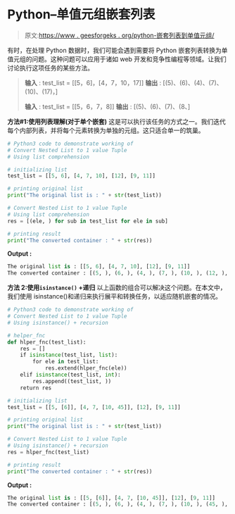 # Python–单值元组嵌套列表

> 原文:[https://www . geesforgeks . org/python-嵌套列表到单值元组/](https://www.geeksforgeeks.org/python-nested-list-to-single-value-tuple/)

有时，在处理 Python 数据时，我们可能会遇到需要将 Python 嵌套列表转换为单值元组的问题。这种问题可以应用于诸如 web 开发和竞争性编程等领域。让我们讨论执行这项任务的某些方法。

> **输入** : test_list = [[5，6]，[4，7，10，17]]
> **输出** : [(5)、(6)、(4)、(7)、(10)、(17)，]
> 
> **输入** : test_list = [[5，6，7，8]]
> **输出** : [(5)、(6)、(7)、(8、]

**方法#1:使用列表理解(对于单个嵌套)**
这是可以执行该任务的方式之一。我们迭代每个内部列表，并将每个元素转换为单独的元组。这只适合单一的筑巢。

```py
# Python3 code to demonstrate working of 
# Convert Nested List to 1 value Tuple
# Using list comprehension

# initializing list
test_list = [[5, 6], [4, 7, 10], [12], [9, 11]]

# printing original list
print("The original list is : " + str(test_list))

# Convert Nested List to 1 value Tuple
# Using list comprehension
res = [(ele, ) for sub in test_list for ele in sub]

# printing result 
print("The converted container : " + str(res)) 
```

**Output :**

```py
The original list is : [[5, 6], [4, 7, 10], [12], [9, 11]]
The converted container : [(5, ), (6, ), (4, ), (7, ), (10, ), (12, ), (9, ), (11, )]

```

**方法 2:使用`isinstance()` +递归**
以上函数的组合可以解决这个问题。在本文中，我们使用 isinstance()和递归来执行展平和转换任务，以适应随机嵌套的情况。

```py
# Python3 code to demonstrate working of 
# Convert Nested List to 1 value Tuple
# Using isinstance() + recursion

# helper_fnc
def hlper_fnc(test_list):
    res = []
    if isinstance(test_list, list):
        for ele in test_list:
            res.extend(hlper_fnc(ele))
    elif isinstance(test_list, int):
        res.append((test_list, ))
    return res

# initializing list
test_list = [[5, [6]], [4, 7, [10, 45]], [12], [9, 11]]

# printing original list
print("The original list is : " + str(test_list))

# Convert Nested List to 1 value Tuple
# Using isinstance() + recursion
res = hlper_fnc(test_list)

# printing result 
print("The converted container : " + str(res)) 
```

**Output :**

```py
The original list is : [[5, [6]], [4, 7, [10, 45]], [12], [9, 11]]
The converted container : [(5, ), (6, ), (4, ), (7, ), (10, ), (45, ), (12, ), (9, ), (11, )]

```